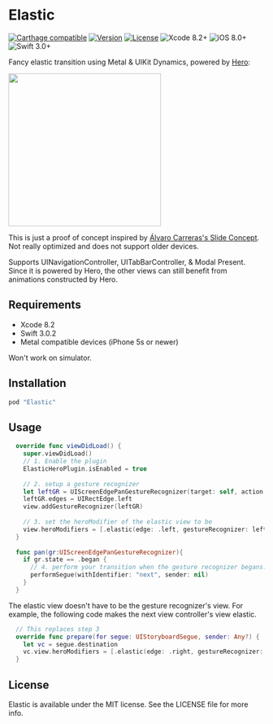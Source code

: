 
# Elastic

[![Carthage compatible](https://img.shields.io/badge/Carthage-Compatible-brightgreen.svg?style=flat)](https://github.com/Carthage/Carthage)
[![Version](https://img.shields.io/cocoapods/v/Elastic.svg?style=flat)](http://cocoapods.org/pods/Elastic)
[![License](https://img.shields.io/cocoapods/l/Elastic.svg?style=flat)](https://github.com/lkzhao/Elastic/blob/master/LICENSE?raw=true)
![Xcode 8.2+](https://img.shields.io/badge/Xcode-8.2%2B-blue.svg)
![iOS 8.0+](https://img.shields.io/badge/iOS-8.0%2B-blue.svg)
![Swift 3.0+](https://img.shields.io/badge/Swift-3.0%2B-orange.svg)

Fancy elastic transition using Metal & UIKit Dynamics, powered by [Hero](https://github.com/lkzhao/Hero):

<a href="http://lkzhao.com/video/?path=%5Cpublic%5Cposts%5Chero%5CElastic.mov"><img src="https://github.com/lkzhao/Elastic/blob/master/Resources/elastic.png?raw=true" width="300"/></a>

This is just a proof of concept inspired by [Álvaro Carreras's Slide Concept](https://dribbble.com/shots/899177-Slide-Concept). Not really optimized and does not support older devices.

Supports UINavigationController, UITabBarController, & Modal Present. Since it is powered by Hero, the other views can still benefit from animations constructed by Hero.

## Requirements
* Xcode 8.2
* Swift 3.0.2
* Metal compatible devices (iPhone 5s or newer)

Won't work on simulator.

## Installation
```ruby
pod "Elastic"
```

## Usage
```swift
  override func viewDidLoad() {
    super.viewDidLoad()
    // 1. Enable the plugin
    ElasticHeroPlugin.isEnabled = true
    
    // 2. setup a gesture recognizer
    let leftGR = UIScreenEdgePanGestureRecognizer(target: self, action: #selector(pan(gr:)))
    leftGR.edges = UIRectEdge.left
    view.addGestureRecognizer(leftGR)
    
    // 3. set the heroModifier of the elastic view to be
    view.heroModifiers = [.elastic(edge: .left, gestureRecognizer: leftGR)]
  }
    
  func pan(gr:UIScreenEdgePanGestureRecognizer){
    if gr.state == .began {
      // 4. perform your transition when the gesture recognizer begans. the rest will be handled automatically
      performSegue(withIdentifier: "next", sender: nil)
    }
  }
```

The elastic view doesn't have to be the gesture recognizer's view. For example, the following code makes the next view controller's view elastic.

```swift
  // This replaces step 3
  override func prepare(for segue: UIStoryboardSegue, sender: Any?) {
    let vc = segue.destination
    vc.view.heroModifiers = [.elastic(edge: .right, gestureRecognizer: rightGR)]
  }
```


## License

Elastic is available under the MIT license. See the LICENSE file for more info.
